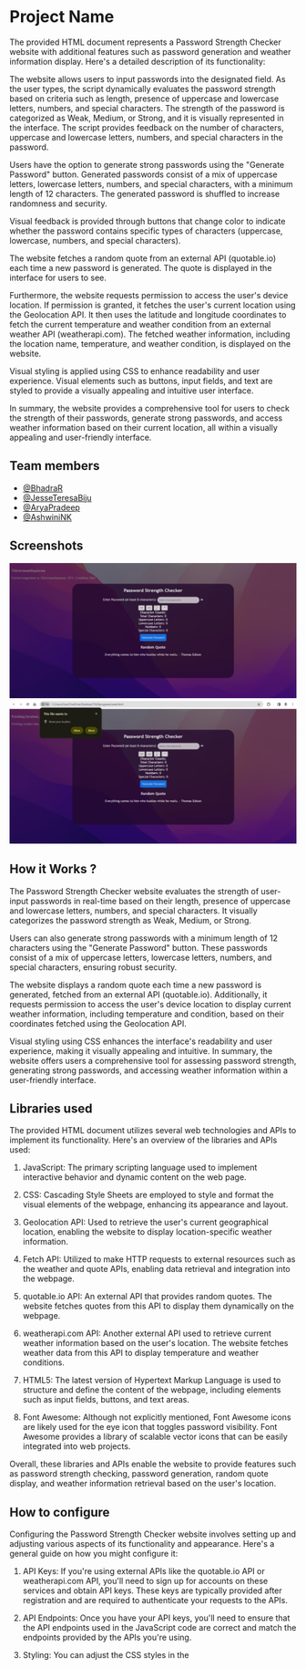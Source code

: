 # Project Name

The provided HTML document represents a Password Strength Checker website with additional features such as password generation and weather information display. Here's a detailed description of its functionality:

The website allows users to input passwords into the designated field. As the user types, the script dynamically evaluates the password strength based on criteria such as length, presence of uppercase and lowercase letters, numbers, and special characters. The strength of the password is categorized as Weak, Medium, or Strong, and it is visually represented in the interface. The script provides feedback on the number of characters, uppercase and lowercase letters, numbers, and special characters in the password.

Users have the option to generate strong passwords using the "Generate Password" button. Generated passwords consist of a mix of uppercase letters, lowercase letters, numbers, and special characters, with a minimum length of 12 characters. The generated password is shuffled to increase randomness and security.

Visual feedback is provided through buttons that change color to indicate whether the password contains specific types of characters (uppercase, lowercase, numbers, and special characters).

The website fetches a random quote from an external API (quotable.io) each time a new password is generated. The quote is displayed in the interface for users to see.

Furthermore, the website requests permission to access the user's device location. If permission is granted, it fetches the user's current location using the Geolocation API. It then uses the latitude and longitude coordinates to fetch the current temperature and weather condition from an external weather API (weatherapi.com). The fetched weather information, including the location name, temperature, and weather condition, is displayed on the website.

Visual styling is applied using CSS to enhance readability and user experience. Visual elements such as buttons, input fields, and text are styled to provide a visually appealing and intuitive user interface.

In summary, the website provides a comprehensive tool for users to check the strength of their passwords, generate strong passwords, and access weather information based on their current location, all within a visually appealing and user-friendly interface.

## Team members

- [@BhadraR](https://www.github.com/Bhadra2005)
- [@JesseTeresaBiju](https://www.github.com/jesteresabiju)
- [@AryaPradeep](https://www.github.com/aryapradeep147)
- [@AshwiniNK](https://www.github.com/123MGHVH)

## Screenshots

![App Screenshot](1.jpg)
![App Screenshot](2.jpg)

## How it Works ?

The Password Strength Checker website evaluates the strength of user-input passwords in real-time based on their length, presence of uppercase and lowercase letters, numbers, and special characters. It visually categorizes the password strength as Weak, Medium, or Strong.

Users can also generate strong passwords with a minimum length of 12 characters using the "Generate Password" button. These passwords consist of a mix of uppercase letters, lowercase letters, numbers, and special characters, ensuring robust security.

The website displays a random quote each time a new password is generated, fetched from an external API (quotable.io). Additionally, it requests permission to access the user's device location to display current weather information, including temperature and condition, based on their coordinates fetched using the Geolocation API.

Visual styling using CSS enhances the interface's readability and user experience, making it visually appealing and intuitive. In summary, the website offers users a comprehensive tool for assessing password strength, generating strong passwords, and accessing weather information within a user-friendly interface.


## Libraries used

The provided HTML document utilizes several web technologies and APIs to implement its functionality. Here's an overview of the libraries and APIs used:

1. JavaScript: The primary scripting language used to implement interactive behavior and dynamic content on the web page.

2. CSS: Cascading Style Sheets are employed to style and format the visual elements of the webpage, enhancing its appearance and layout.

3. Geolocation API: Used to retrieve the user's current geographical location, enabling the website to display location-specific weather information.

4. Fetch API: Utilized to make HTTP requests to external resources such as the weather and quote APIs, enabling data retrieval and integration into the webpage.

5. quotable.io API: An external API that provides random quotes. The website fetches quotes from this API to display them dynamically on the webpage.

6. weatherapi.com API: Another external API used to retrieve current weather information based on the user's location. The website fetches weather data from this API to display temperature and weather conditions.

7. HTML5: The latest version of Hypertext Markup Language is used to structure and define the content of the webpage, including elements such as input fields, buttons, and text areas.

8. Font Awesome: Although not explicitly mentioned, Font Awesome icons are likely used for the eye icon that toggles password visibility. Font Awesome provides a library of scalable vector icons that can be easily integrated into web projects.

Overall, these libraries and APIs enable the website to provide features such as password strength checking, password generation, random quote display, and weather information retrieval based on the user's location.

## How to configure

Configuring the Password Strength Checker website involves setting up and adjusting various aspects of its functionality and appearance. Here's a general guide on how you might configure it:

1. API Keys: If you're using external APIs like the quotable.io API or weatherapi.com API, you'll need to sign up for accounts on these services and obtain API keys. These keys are typically provided after registration and are required to authenticate your requests to the APIs.

2. API Endpoints: Once you have your API keys, you'll need to ensure that the API endpoints used in the JavaScript code are correct and match the endpoints provided by the APIs you're using.

3. Styling: You can adjust the CSS styles in the <style> section of the HTML document to customize the appearance of the website. This includes colors, fonts, sizes, and layout adjustments to match your desired look and feel.

4. HTML Structure: If you need to add or remove elements from the HTML structure, you can modify the layout to accommodate additional features or to streamline the user interface.

5. JavaScript Logic: The JavaScript functions control the behavior and functionality of the website. You can modify these functions to customize how password strength is calculated, how passwords are generated, and how external APIs are called and handled.

6. Permissions: If your website requests permission to access the user's location, you should ensure that the functionality works correctly and that users are properly informed about why their location is being accessed and how it will be used.

7. Testing: Before deploying your changes, it's essential to thoroughly test the website to ensure that all features function as expected across different browsers and devices.

8. Deployment: Once you've configured and tested the website, you can deploy it to a web server or hosting platform to make it accessible to users on the internet.

By following these steps and making adjustments as needed, you can configure the Password Strength Checker website to meet your specific requirements and preferences.

## How to Run

1. Clone the repository `https://github.com/Bhadra2005/PasswordStrengthChecker.git`
2. Run `index.html`
